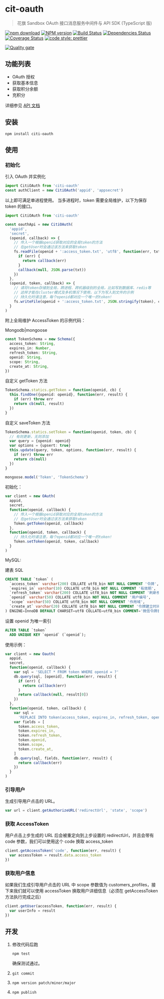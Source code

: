 # cit-oauth

> 花旗 Sandbox OAuth 接口消息服务中间件与 API SDK (TypeScript 版)

[![npm download][download-image]][download-url]
[![NPM version](https://badge.fury.io/js/citi-oauth.png)](http://badge.fury.io/js/citi-oauth)
[![Build Status](https://travis-ci.com/Jeff-Tian/citi-oauth.svg?branch=master)](https://travis-ci.com/Jeff-Tian/citi-oauth)
[![Dependencies Status](https://david-dm.org/Jeff-Tian/citi-oauth.png)](https://david-dm.org/jeff-tian/citi-oauth)
[![Coverage Status](https://coveralls.io/repos/github/Jeff-Tian/citi-oauth/badge.svg?branch=master)](https://coveralls.io/github/Jeff-Tian/citi-oauth?branch=master)
[![code style: prettier](https://img.shields.io/badge/code_style-prettier-ff69b4.svg?style=flat-square)](https://github.com/Jeff-Tian/citi-oauth)

[download-image]: https://img.shields.io/npm/dm/citi-oauth.svg?style=flat-square
[download-url]: https://npmjs.org/package/citi-oauth

[![Quality gate](https://sonarcloud.io/api/project_badges/quality_gate?project=Jeff-Tian_citi-oauth)](https://sonarcloud.io/dashboard?id=Jeff-Tian_citi-oauth)

## 功能列表

- OAuth 授权
- 获取基本信息
- 获取积分余额
- 充积分

详细参见 [API 文档](https://sandbox.developerhub.citi.com/api/)

## 安装

```shell
npm install citi-oauth
```

## 使用

### 初始化

引入 OAuth 并实例化

```typescript
import CitiOAuth from 'citi-oauth'
const authClient = new CitiOAuth('appid', 'appsecret')
```

以上即可满足单进程使用。 当多进程时，token 需要全局维护，以下为保存 token 的接口。

```typescript
import CitiOAuth from 'citi-oauth'

const oauthApi = new CitiOAuth(
  'appid',
  'secret',
  (openid, callback) => {
    // 传入一个根据openid获取对应的全局token的方法
    // 在getUser时会通过该方法来获取token
    fs.readFile(openid + ':access_token.txt', 'utf8', function(err, txt) {
      if (err) {
        return callback(err)
      }
      callback(null, JSON.parse(txt))
    })
  },
  (openid, token, callback) => {
    // 请将token存储到全局，跨进程、跨机器级别的全局，比如写到数据库、redis等
    // 这样才能在cluster模式及多机情况下使用，以下为写入到文件的示例
    // 持久化时请注意，每个openid都对应一个唯一的token!
    fs.writeFile(openid + ':access_token.txt', JSON.stringify(token), callback)
  }
)
```

附上全局维护 AccessToken 的示例代码：

Mongodb|mongoose

```typescript
const TokenSchema = new Schema({
  access_token: String,
  expires_in: Number,
  refresh_token: String,
  openid: String,
  scope: String,
  create_at: String,
})
```

自定义 getToken 方法

```typescript
TokenSchema.statics.getToken = function(openid, cb) {
  this.findOne({openid: openid}, function(err, result) {
    if (err) throw err
    return cb(null, result)
  })
}
```

自定义 saveToken 方法

```typescript
TokenSchema.statics.setToken = function(openid, token, cb) {
  // 有则更新，无则添加
  var query = {openid: openid}
  var options = {upsert: true}
  this.update(query, token, options, function(err, result) {
    if (err) throw err
    return cb(null)
  })
}

mongoose.model('Token', 'TokenSchema')
```

初始化：

```typescript
var client = new OAuth(
  appid,
  secret,
  function(openid, callback) {
    // 传入一个根据openid获取对应的全局token的方法
    // 在getUser时会通过该方法来获取token
    Token.getToken(openid, callback)
  },
  function(openid, token, callback) {
    // 持久化时请注意，每个openid都对应一个唯一的token!
    Token.setToken(openid, token, callback)
  }
)
```

MySQL:

建表 SQL

```sql
CREATE TABLE `token` (
  `access_token` varchar(200) COLLATE utf8_bin NOT NULL COMMENT '令牌',
  `expires_in` varchar(10) COLLATE utf8_bin NOT NULL COMMENT '有效期',
  `refresh_token` varchar(200) COLLATE utf8_bin NOT NULL COMMENT '刷新参数',
  `openid` varchar(50) COLLATE utf8_bin NOT NULL COMMENT '用户编号',
  `scope` varchar(50) COLLATE utf8_bin NOT NULL COMMENT '作用域',
  `create_at` varchar(20) COLLATE utf8_bin NOT NULL COMMENT '令牌建立时间'
) ENGINE=InnoDB DEFAULT CHARSET=utf8 COLLATE=utf8_bin COMMENT='微信令牌表';
```

设置 openid 为唯一索引

```sql
ALTER TABLE `token`
  ADD UNIQUE KEY `openid` (`openid`);
```

使用示例：

```typescript
var client = new Oauth(
  appid,
  secret,
  function(openid, callback) {
    var sql = 'SELECT * FROM token WHERE openid = ?'
    db.query(sql, [openid], function(err, result) {
      if (err) {
        return callback(err)
      }
      return callback(null, result[0])
    })
  },
  function(openid, token, callback) {
    var sql =
      'REPLACE INTO token(access_token, expires_in, refresh_token, openid, scope, create_at) VALUES(?, ?, ?, ?, ?, ?)'
    var fields = [
      token.access_token,
      token.expires_in,
      token.refresh_token,
      token.openid,
      token.scope,
      token.create_at,
    ]
    db.query(sql, fields, function(err, result) {
      return callback(err)
    })
  }
)
```

### 引导用户

生成引导用户点击的 URL。

```typescript
var url = client.getAuthorizeURL('redirectUrl', 'state', 'scope')
```

### 获取 AccessToken

用户点击上步生成的 URL 后会被重定向到上步设置的 redirectUrl，并且会带有 code 参数，我们可以使用这个 code 换取 access_token

```typescript
client.getAccessToken('code', function(err, result) {
  var accessToken = result.data.access_token
})
```

### 获取用户信息

如果我们生成引导用户点击的 URL 中 scope 参数值为 customers_profiles，接下来我们就可以使用 accessToken 换取用户详细信息（必须在 getAccessToken 方法执行完成之后）

```typescript
client.getUser(accessToken, function(err, result) {
  var userInfo = result
})
```

## 开发

1. 修改代码后跑

   ```shell
   npm test
   ```

   确保测试通过。

2. `git commit`
3. `npm version patch/minor/major`
4. `npm publish`
